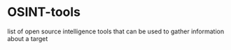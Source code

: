 # OSINT-tools
list of open source intelligence tools that can be used to gather information about a target
